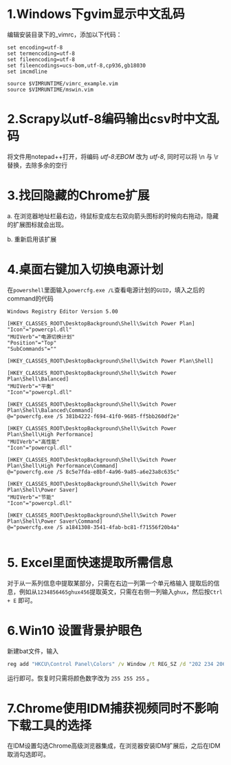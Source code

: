 # 1.Windows下gvim显示中文乱码
编辑安装目录下的_vimrc，添加以下代码：
```
set encoding=utf-8
set termencoding=utf-8
set fileencoding=utf-8
set fileencodings=ucs-bom,utf-8,cp936,gb18030
set imcmdline

source $VIMRUNTIME/vimrc_example.vim
source $VIMRUNTIME/mswin.vim
```

# 2.Scrapy以utf-8编码输出csv时中文乱码
将文件用notepad++打开，将编码 *utf-8无BOM* 改为 *utf-8*, 同时可以将 \n 与 \r 替换，去除多余的空行

# 3.找回隐藏的Chrome扩展
a. 在浏览器地址栏最右边，待鼠标变成左右双向箭头图标的时候向右拖动，隐藏的扩展图标就会出现。 

b. 重新启用该扩展

# 4.桌面右键加入切换电源计划

在`powershell`里面输入`powercfg.exe /L`查看电源计划的`GUID`，填入之后的command的代码
```
Windows Registry Editor Version 5.00

[HKEY_CLASSES_ROOT\DesktopBackground\Shell\Switch Power Plan]
"Icon"="powercpl.dll"
"MUIVerb"="电源切换计划"
"Position"="Top"
"SubCommands"=""

[HKEY_CLASSES_ROOT\DesktopBackground\Shell\Switch Power Plan\Shell]

[HKEY_CLASSES_ROOT\DesktopBackground\Shell\Switch Power Plan\Shell\Balanced]
"MUIVerb"="平衡"
"Icon"="powercpl.dll"

[HKEY_CLASSES_ROOT\DesktopBackground\Shell\Switch Power Plan\Shell\Balanced\Command]
@="powercfg.exe /S 381b4222-f694-41f0-9685-ff5bb260df2e"

[HKEY_CLASSES_ROOT\DesktopBackground\Shell\Switch Power Plan\Shell\High Performance]
"MUIVerb"="高性能"
"Icon"="powercpl.dll"

[HKEY_CLASSES_ROOT\DesktopBackground\Shell\Switch Power Plan\Shell\High Performance\Command]
@="powercfg.exe /S 8c5e7fda-e8bf-4a96-9a85-a6e23a8c635c"

[HKEY_CLASSES_ROOT\DesktopBackground\Shell\Switch Power Plan\Shell\Power Saver]
"MUIVerb"="节能"
"Icon"="powercpl.dll"

[HKEY_CLASSES_ROOT\DesktopBackground\Shell\Switch Power Plan\Shell\Power Saver\Command]
@="powercfg.exe /S a1841308-3541-4fab-bc81-f71556f20b4a"


```

# 5. Excel里面快速提取所需信息
  对于从一系列信息中提取某部分，只需在右边一列第一个单元格输入 提取后的信息，例如从`1234856465ghux456`提取英文，只需在右侧一列输入`ghux`，然后按`Ctrl + E` 即可。
# 6.Win10 设置背景护眼色
  新建bat文件，输入
  ```bat
reg add "HKCU\Control Panel\Colors" /v Window /t REG_SZ /d "202 234 206" /f
  ```
  运行即可。恢复时只需将颜色数字改为 `255 255 255` 。

# 7.Chrome使用IDM捕获视频同时不影响下载工具的选择

  在IDM设置勾选Chrome高级浏览器集成，在浏览器安装IDM扩展后，之后在IDM取消勾选即可。